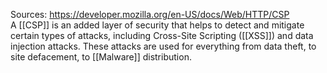 Sources:
https://developer.mozilla.org/en-US/docs/Web/HTTP/CSP
\
A [[CSP]] is an added layer of security that helps to detect and mitigate certain types of attacks, including Cross-Site Scripting ([[XSS]]) and data injection attacks. These attacks are used for everything from data theft, to site defacement, to [[Malware]] distribution.
